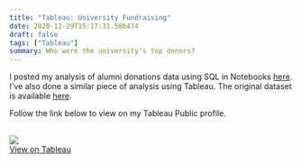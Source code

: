```yaml
---
title: "Tableau: University Fundraising"
date: 2020-12-29T15:17:31.586474
draft: false
tags: ["Tableau"]
summary: Who were the university's top donors?
---
```


I posted my analysis of alumni donations data using SQL in Notebooks [here](). I've also done a similar piece of analysis using Tableau. The original dataset is available [here](https://public.tableau.com/s/sites/default/files/media/advancement_donations_and_giving_demo.xls).

Follow the link below to view on my Tableau Public profile.
<br>
<br>

<div class = "container">
  <a href = "https://public.tableau.com/profile/matt2092#!/vizhome/AlumniDonations2010-2015/Donationsdashboard2015">
    <img src="Alumni_Donations_Dashboard_Screenshot.png">
      <div class = "overlay">
        <div class = "text" >View on Tableau</div>
      </div>
  </a>
</div>
